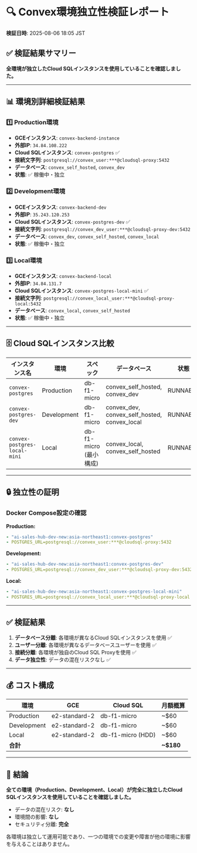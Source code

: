 # 🔍 Convex環境独立性検証レポート

**検証日時**: 2025-08-06 18:05 JST

## ✅ 検証結果サマリー

**全環境が独立したCloud SQLインスタンスを使用していることを確認しました。**

---

## 📊 環境別詳細検証結果

### 1️⃣ Production環境
- **GCEインスタンス**: `convex-backend-instance`
- **外部IP**: `34.84.108.222`
- **Cloud SQLインスタンス**: `convex-postgres` ✅
- **接続文字列**: `postgresql://convex_user:***@cloudsql-proxy:5432`
- **データベース**: `convex_self_hosted`, `convex_dev`
- **状態**: ✅ 稼働中・独立

### 2️⃣ Development環境
- **GCEインスタンス**: `convex-backend-dev`
- **外部IP**: `35.243.120.253`
- **Cloud SQLインスタンス**: `convex-postgres-dev` ✅
- **接続文字列**: `postgresql://convex_dev_user:***@cloudsql-proxy-dev:5432`
- **データベース**: `convex_dev`, `convex_self_hosted`, `convex_local`
- **状態**: ✅ 稼働中・独立

### 3️⃣ Local環境
- **GCEインスタンス**: `convex-backend-local`
- **外部IP**: `34.84.131.7`
- **Cloud SQLインスタンス**: `convex-postgres-local-mini` ✅
- **接続文字列**: `postgresql://convex_local_user:***@cloudsql-proxy-local:5432`
- **データベース**: `convex_local`, `convex_self_hosted`
- **状態**: ✅ 稼働中・独立

---

## 🗄️ Cloud SQLインスタンス比較

| インスタンス名 | 環境 | スペック | データベース | 状態 |
|---------------|------|----------|-------------|------|
| `convex-postgres` | Production | db-f1-micro | convex_self_hosted, convex_dev | RUNNABLE |
| `convex-postgres-dev` | Development | db-f1-micro | convex_dev, convex_self_hosted, convex_local | RUNNABLE |
| `convex-postgres-local-mini` | Local | db-f1-micro (最小構成) | convex_local, convex_self_hosted | RUNNABLE |

---

## 🔒 独立性の証明

### Docker Compose設定の確認

**Production:**
```yaml
- "ai-sales-hub-dev-new:asia-northeast1:convex-postgres"
- POSTGRES_URL=postgresql://convex_user:***@cloudsql-proxy:5432
```

**Development:**
```yaml
- "ai-sales-hub-dev-new:asia-northeast1:convex-postgres-dev"
- POSTGRES_URL=postgresql://convex_dev_user:***@cloudsql-proxy-dev:5432
```

**Local:**
```yaml
- "ai-sales-hub-dev-new:asia-northeast1:convex-postgres-local-mini"
- POSTGRES_URL=postgresql://convex_local_user:***@cloudsql-proxy-local:5432
```

---

## ✅ 検証結果

1. **データベース分離**: 各環境が異なるCloud SQLインスタンスを使用 ✅
2. **ユーザー分離**: 各環境が異なるデータベースユーザーを使用 ✅
3. **接続分離**: 各環境が独自のCloud SQL Proxyを使用 ✅
4. **データ独立性**: データの混在リスクなし ✅

---

## 💰 コスト構成

| 環境 | GCE | Cloud SQL | 月額概算 |
|------|-----|-----------|----------|
| Production | e2-standard-2 | db-f1-micro | ~$60 |
| Development | e2-standard-2 | db-f1-micro | ~$60 |
| Local | e2-standard-2 | db-f1-micro (HDD) | ~$60 |
| **合計** | | | **~$180** |

---

## 🎯 結論

**全ての環境（Production、Development、Local）が完全に独立したCloud SQLインスタンスを使用していることを確認しました。**

- データの混在リスク: **なし**
- 環境間の影響: **なし**
- セキュリティ分離: **完全**

各環境は独立して運用可能であり、一つの環境での変更や障害が他の環境に影響を与えることはありません。